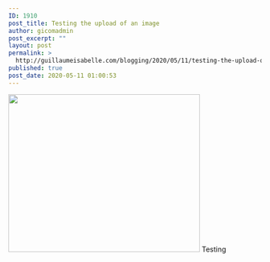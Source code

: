 ```yaml
---
ID: 1910
post_title: Testing the upload of an image
author: gicomadmin
post_excerpt: ""
layout: post
permalink: >
  http://guillaumeisabelle.com/blogging/2020/05/11/testing-the-upload-of-an-image/
published: true
post_date: 2020-05-11 01:00:53
---
```

<img src="http://guillaumeisabelle.com/blogging/wp-content/uploads/sites/10/2020/05/image_6a90ab85-89fc-44d5-b749-0ef9c3e7aa43.img_9238.jpg" class="size-full" width="381" height="314" /> Testing